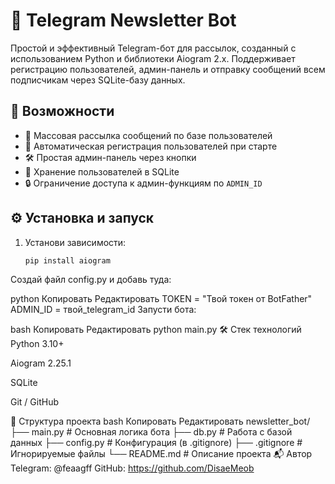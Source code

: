 # 📢 Telegram Newsletter Bot

Простой и эффективный Telegram-бот для рассылок, созданный с использованием Python и библиотеки Aiogram 2.x. Поддерживает регистрацию пользователей, админ-панель и отправку сообщений всем подписчикам через SQLite-базу данных.

## 🚀 Возможности

- 📩 Массовая рассылка сообщений по базе пользователей
- 👤 Автоматическая регистрация пользователей при старте
- 🛠 Простая админ-панель через кнопки
- 💾 Хранение пользователей в SQLite
- 🔒 Ограничение доступа к админ-функциям по `ADMIN_ID`

## ⚙️ Установка и запуск

1. Установи зависимости:
   ```bash
   pip install aiogram
Создай файл config.py и добавь туда:

python
Копировать
Редактировать
TOKEN = "Твой токен от BotFather"
ADMIN_ID = твой_telegram_id
Запусти бота:

bash
Копировать
Редактировать
python main.py
🛠 Стек технологий
Python 3.10+

Aiogram 2.25.1

SQLite

Git / GitHub

📂 Структура проекта
bash
Копировать
Редактировать
newsletter_bot/
├── main.py         # Основная логика бота
├── db.py           # Работа с базой данных
├── config.py       # Конфигурация (в .gitignore)
├── .gitignore      # Игнорируемые файлы
└── README.md       # Описание проекта
📬 Автор
Telegram: @feaagff
GitHub: https://github.com/DisaeMeob

